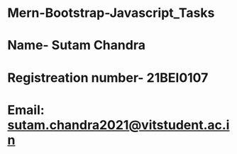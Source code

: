 # Mern-Bootstrap-Javascript_Tasks
# Name- Sutam Chandra
# Registreation number- 21BEI0107
# Email: sutam.chandra2021@vitstudent.ac.in
